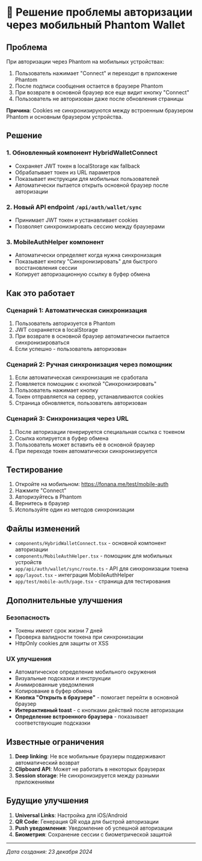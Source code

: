 # 📱 Решение проблемы авторизации через мобильный Phantom Wallet

## Проблема
При авторизации через Phantom на мобильных устройствах:
1. Пользователь нажимает "Connect" и переходит в приложение Phantom
2. После подписи сообщения остается в браузере Phantom
3. При возврате в основной браузер все еще видит кнопку "Connect" 
4. Пользователь не авторизован даже после обновления страницы

**Причина**: Cookies не синхронизируются между встроенным браузером Phantom и основным браузером устройства.

## Решение

### 1. Обновленный компонент HybridWalletConnect
- Сохраняет JWT токен в localStorage как fallback
- Обрабатывает токен из URL параметров
- Показывает инструкции для мобильных пользователей
- Автоматически пытается открыть основной браузер после авторизации

### 2. Новый API endpoint `/api/auth/wallet/sync`
- Принимает JWT токен и устанавливает cookies
- Позволяет синхронизировать сессию между браузерами

### 3. MobileAuthHelper компонент
- Автоматически определяет когда нужна синхронизация
- Показывает кнопку "Синхронизировать" для быстрого восстановления сессии
- Копирует авторизационную ссылку в буфер обмена

## Как это работает

### Сценарий 1: Автоматическая синхронизация
1. Пользователь авторизуется в Phantom
2. JWT сохраняется в localStorage
3. При возврате в основной браузер автоматически пытается синхронизироваться
4. Если успешно - пользователь авторизован

### Сценарий 2: Ручная синхронизация через помощник
1. Если автоматическая синхронизация не сработала
2. Появляется помощник с кнопкой "Синхронизировать"
3. Пользователь нажимает кнопку
4. Токен отправляется на сервер, устанавливаются cookies
5. Страница обновляется, пользователь авторизован

### Сценарий 3: Синхронизация через URL
1. После авторизации генерируется специальная ссылка с токеном
2. Ссылка копируется в буфер обмена
3. Пользователь может вставить её в основной браузер
4. При переходе токен автоматически синхронизируется

## Тестирование

1. Откройте на мобильном: https://fonana.me/test/mobile-auth
2. Нажмите "Connect"
3. Авторизуйтесь в Phantom
4. Вернитесь в браузер
5. Используйте один из методов синхронизации

## Файлы изменений

- `components/HybridWalletConnect.tsx` - основной компонент авторизации
- `components/MobileAuthHelper.tsx` - помощник для мобильных устройств
- `app/api/auth/wallet/sync/route.ts` - API для синхронизации токена
- `app/layout.tsx` - интеграция MobileAuthHelper
- `app/test/mobile-auth/page.tsx` - страница для тестирования

## Дополнительные улучшения

### Безопасность
- Токены имеют срок жизни 7 дней
- Проверка валидности токена при синхронизации
- HttpOnly cookies для защиты от XSS

### UX улучшения
- Автоматическое определение мобильного окружения
- Визуальные подсказки и инструкции
- Анимированные уведомления
- Копирование в буфер обмена
- **Кнопка "Открыть в браузере"** - помогает перейти в основной браузер
- **Интерактивный toast** - с кнопками действий после авторизации
- **Определение встроенного браузера** - показывает соответствующие подсказки

## Известные ограничения

1. **Deep linking**: Не все мобильные браузеры поддерживают автоматический возврат
2. **Clipboard API**: Может не работать в некоторых браузерах
3. **Session storage**: Не синхронизируется между разными приложениями

## Будущие улучшения

1. **Universal Links**: Настройка для iOS/Android
2. **QR Code**: Генерация QR кода для быстрой авторизации
3. **Push уведомления**: Уведомление об успешной авторизации
4. **Биометрия**: Сохранение сессии с биометрической защитой

---

*Дата создания: 23 декабря 2024* 